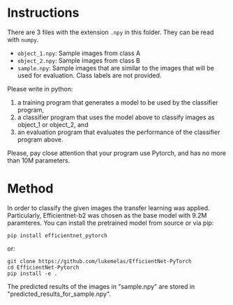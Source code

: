# Instructions

There are 3 files with the extension `.npy` in this folder.
They can be read with `numpy`.

- `object_1.npy`: Sample images from class A
- `object_2.npy`: Sample images from class B
- `sample.npy`: Sample images that are similar to the images that will be used for evaluation. Class labels are not provided.

Please write in python:

1. a training program that generates a model to be used by the classifier program,
2. a classifier program that uses the model above to classify images as object_1 or object_2, and
3. an evaluation program that evaluates the performance of the classifier program above.

Please, pay close attention that your program use Pytorch, and has no more than 10M parameters.


# Method

In order to classify the given images the transfer learning was applied. Particularly, Efficientnet-b2 was chosen as the base model
with 9.2M paramteres. You can install the pretrained model from source or via pip:
```
pip install efficientnet_pytorch
``` 
or:
```
git clone https://github.com/lukemelas/EfficientNet-PyTorch
cd EfficientNet-Pytorch
pip install -e .
```

The predicted results of the images in "sample.npy" are stored in "predicted_results_for_sample.npy".
